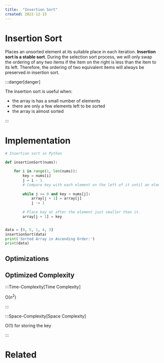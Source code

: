 ```yaml
---
title:  "Insertion Sort"
created: 2022-12-15
---
```





# Insertion Sort
Places an unsorted element at its suitable place in each iteration.
**Insertion sort is a stable sort**. During the selection sort process, we will only swap the ordering of any two items if the item on the right is less than the item to its left. Therefore, the ordering of two equivalent items will always be preserved in insertion sort.

:::danger[danger] 

The insertion sort is useful when:
- the array is has a small number of elements
- there are only a few elements left to be sorted
- the array is almost sorted

:::

# Implementation

```python
# Insertion sort in Python

def insertionSort(nums):

    for i in range(1, len(nums)):
	    key = nums[i]
        j = i - 1
        # Compare key with each element on the left of it until an element smaller than it is found
      
        while j >= 0 and key < nums[j]:
            array[j + 1] = array[j]
            j -= 1
        
        # Place key at after the element just smaller than it.
        array[j + 1] = key


data = [9, 5, 1, 4, 3]
insertionSort(data)
print('Sorted Array in Ascending Order:')
print(data)
```

## Optimizations

## Optimized Complexity

:::Time-Complexity[Time Complexity] 

O($n^2$)

:::

:::Space-Complexity[Space Complexity] 

O(1) for storing the key

:::



# Related
